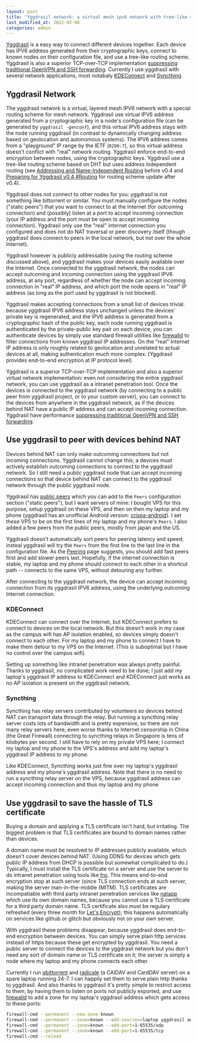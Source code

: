 ```yaml
---
layout: post
title: "Yggdrasil network: a virtual mesh ipv6 network with tree-like routing"
last_modified_at: 2022-03-08
categories: admin
---
```

<!-- This Source Code Form is subject to the terms of the Mozilla Public
   - License, v. 2.0. If a copy of the MPL was not distributed with this
   - file, You can obtain one at https://mozilla.org/MPL/2.0/. -->
[Yggdrasil](http://yggdrasil-network.github.io/) is a easy way to connect different devices together. Each device has IPV6 address generated from their cryptographic keys, connect to known nodes on their configuration file, and use a tree-like routing scheme. Yggdrasil is also a superior TCP-over-TCP implementation [suppressing traditional OpenVPN and SSH forwarding](https://yggdrasil-network.github.io/2018/07/15/remote-access.html). Currently I use yggdrasil with several network applications, most notabaly [KDEConnect](https://kdeconnect.kde.org/) and [Syncthing](https://syncthing.net/).

## Yggdrasil Network
The yggdrasil network is a virtual, layered mesh IPV6 network with a special routing scheme for mesh network.
Yggdrasil use virtual IPV6 address generated from a cryptographic key in a node's configuration file (can be generated by `yggdrasil -genconf`), and this virtual IPV6 address stays with the node running yggdrasil (in contrast to dynamically changing address based on geolocation and autonomous systems). The IPV6 address  comes from a "playground" IP range by the IETF (`0200:7`), so this virtual address doesn't conflict with "real" network routing. Yggdrasil enforce end-to-end encryption between nodes, using the cryptographic keys. Yggdrasil use a tree-like routing scheme based on DHT but uses address independent routing (see [Addressing and Name-Independent Routing](https://yggdrasil-network.github.io/2018/07/28/addressing.html) before v0.4 and [Preparing for Yggdrasil v0.4 #Routing](https://yggdrasil-network.github.io/2021/06/19/preparing-for-v0-4.html#routing) for routing scheme update after v0.4).

Yggdrasil does not connect to other nodes for you: yggdrasil is not something like bittorrent or similar. You must manually configure the nodes ("static peers") that you want to connect to at the Internet (for outcoming connection) and (possibly) listen at a port to accept incoming connection (your IP address and the port must be open to accept incoming connection). Yggdrasil only use the "real" internet connection you configured and does not do NAT traversal or peer discovery itself (though yggdrasil does connect to peers in the local network, but not over the whole Internet).

Yggdrasil however is publicly addressable (using the routing scheme discussed above), and yggdrasil makes your devices easily avaliable over the Internet. Once connected to the yggdrasil network, the nodes can accept outcoming and incoming connection using the yggdrasil IPV6 address, at any port, regardless of whether the node can accept incoming connection in "real" IP address, and which port the node opens in "real" IP address (as long as the port used by yggdrasil is not blocked).

Yggdrasil makes accepting connections from a small list of devices trivial: because yggdrasil IPV6 address stays unchanged unless the devices' private key is regenerated, and the IPV6 address is generated from a cryptographic hash of the public key, each node running yggdrasil is authenticated by the private-public key pair on each device,  you can authenticate devices by simply use standard firewall utilities like [firewalld](https://firewalld.org/) to filter connections from known yggdrasil IP addresses. On the "real" Internet IP address is only roughly related to geolocation and unrelated to actual devices at all, making authentication much more complex. (Yggdrasil provides end-to-end encryption at IP protocol level)

Yggdrasil is a superior TCP-over-TCP implementation and also a superior virtual network implementation: even not considering the entire yggdrasil network, you can use yggdrasil as a intranet penetration tool. Once the devices is connected to the yggdrasil network (by connecting to a public peer from yggdrasil project, or to your custom server), you can connect to the devices from anywhere in the yggdrasil network, as if the devices behind NAT have a public IP address and can accept incoming connection. Yggdrasil have performance [suppressing traditional OpenVPN and SSH forwarding](https://yggdrasil-network.github.io/2018/07/15/remote-access.html).

## Use yggdrasil to peer with devices behind NAT
Devices behind NAT can only make outcoming connections but not incoming connections. Yggdrasil cannot change this; a devices must actively establish outcoming connections to connect to the yggdrasil network. So I still need a public yggdrasil node that can accept incoming connections so that device behind NAT can connect to the yggdrasil network through the public yggdrasil node.

Yggdrasil has [public peers](https://publicpeers.neilalexander.dev/) which you can add to the `Peers` configuration section ("static peers"), but I want servers of mine: I bought VPS for this purpose, setup yggdrasil on these VPS, and then on then my laptop and my phone (yggdrasil has an unofficial Android version: [crispa-android](https://github.com/yggdrasil-network/crispa-android)). I set these VPS to be on the first lines of my laptop and my phone's `Peers`. I also added a few peers from the public peers, mostly from japan and the US.

Yggdrasil doesn't automatically sort peers for peering latency and speed; insteal yggdrasil will try the `Peers` from the first line to the last line in the configuration file. As the [Peering](https://yggdrasil-network.github.io/2019/03/25/peering.html) page suggests, you should add fast peers first and add slower peers last. Hopefully, if the internet connection is stable, my laptop and my phone should connect to each other in a shortcut path -- connects to the same VPS, without detouring any further.

After connecting to the yggdrasil network, the device can accept incoming connection from its yggdrasil IPV6  address, using the underlying outcoming Internet connection.

### KDEConnect
KDEConnect can connect over the Internet, but KDEConnect prefers to connect to devices on the local network. But this doesn't work in my case as the campus wifi has AP isolation enabled, so devices simply doesn't connect to each other. For my laptop and my phone to connect I have to make them detour to my VPS on the Internet. (This is suboptimal but I have no control over the campus wifi).

Setting up something like intranet penetration was always pretty painful. Thanks to yggdrasil, no complicated work need to be done; I just add my laptop's yggdrasil IP address to KDEConnect and KDEConnect just works as no AP isolation is present on the yggdrasil network.

### Syncthing
Syncthing has relay servers contributed by volunteers so devices behind NAT can transport data through the relay. But running a syncthing relay server costs lots of bandwidth and is pretty expensive, so there are not many relay servers here; even worse thanks to Internet censorship in China (the Great Firewall) connecting to syncthing relays in Singapore is tens of kilobytes per second. I still have to rely on my private VPS here; I connect my laptop and my phone to the VPS's address and add my laptop's yggdrasil IP address to my phone.

Like KDEConnect, Syncthing works just fine over my laptop's yggdrasil address and my phone's yggdrasil address. Note that there is no need to run a syncthing relay server on the VPS, because yggdrasil address can accept incoming connection and thus my laptop and my phone

## Use yggdrasil to save the hassle of TLS certificate
Buying a domain and applying a TLS certificate isn't hard, but irritating. The biggest problem is that TLS certificates are bound to domain names rather than devices.

A domain name must be resolved to IP addresses publicly available, which doesn't cover devices behind NAT. (Using DDNS for devices which gets public IP address from DHCP is possible but somewhat complicated to do.)  Typically, I must install the TLS certificate on a server and use the server to do intranet penetration using tools like [frp](https://github.com/fatedier/frp). This means end-to-end encryption stop at such server (since TLS connection ends at such server, making the server man-in-the-middle (MITM). TLS certificates are incompatiable with third party intranet penetration services like [natapp](https://natapp.cn/) which use its own domain names, because you cannot use a TLS certificate for a third party domain name. TLS certificate also must be regulary refreshed  (every three month for [Let's Encrypt](https://letsencrypt.org/)); this happens automatically on services like github or glitch but obviously not on your own server.

With yggdrasil these problems disappear, because yggdrasil does end-to-end encryption between devices. You can simply serve plain http services instead of https because these get encrypted by yggdrasil. You need a public server to connect the devices to the yggdrasil network but you don't need any sort of domain name or TLS certificate on it; the server is simply a node where my laptop and my phone connects each other.

Currently I run [qbittorrent](https://www.qbittorrent.org) and [radicale](https://radicale.org) (a CAlDAV and CardDAV server) on a spare laptop running 24-7. I can happily set them to serve plain http thanks to yggdrasil. And also thanks to yggdrasil it's pretty simple to restrict access to them, by having them to listen on ports not publicly exported, and use [firewalld](https://firewalld.org/) to add a zone for my laptop's yggdrasil address which gets access to these ports:
```sh
firewall-cmd --permanent --new-zone known
firewall-cmd --permanent --zone=known --add-source=<laptop yggdrasil address>
firewall-cmd --permanent --zone=known --add-port=1-65535/udp
firewall-cmd --permanent --zone=known --add-port=1-65535/tcp
firewall-cmd --reload
```
